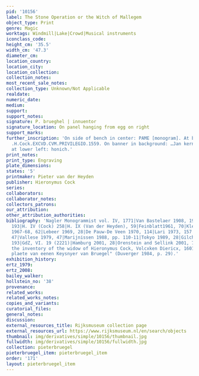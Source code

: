 ```yaml
---
pid: '10156'
label: The Stone Operation or the Witch of Mallegem
object_type: Print
genre: Magic
worktags: Windmill|Lake|Crowd|Musical instruments
iconclass_code:
height_cm: '35.5'
width_cm: '47.3'
diameter_cm:
location_country:
location_city:
location_collection:
collection_notes:
most_recent_sale_notes:
collection_type: Unknown/Not Applicable
realdate:
numeric_date:
medium:
support:
support_notes:
signature: P. brueghel | innuentor
signature_location: On panel hanging from egg on right
support_marks:
further_inscription: 'On side of bench in center: PAME [monogram]. At bottom center:
  .H.Cock.EXCVD.CVM.PRIVILEGIO.1559. On banner in background: …Jan kernakel. On jar
  at lower left: honich.'
print_notes:
print_type: Engraving
plate_dimensions:
states: '5'
printmaker: Pieter van der Heyden
publisher: Hieronymus Cock
series:
collaborators:
collaborator_notes:
collectors_patrons:
our_attribution:
other_attribution_authorities:
bibliography: 'Nagler Monogrammist vol. IV, 1771|Van Bastelaer 1908, 193|H. III (Bruegel)
  193|H. IV (Cock) 258|H. IX (Van der Heyden), 59|Feinblatt1961, 70|Klein 1963, 37|Vienna
  1967-68, 62|Lebeer 1969, 28|De Pauw-De Veen 1970, 114|Lari 1973, 157|Riggs 1977,
  47|Vallese 1979, 47|Marijnissen 1988, pp. 110-11|Tokyo 1989, 28|Gilchrist 1992,
  193|GdZ, VI. 19 (2221)|Hamburg 2001, 28|Orenstein and Sellink 2001, 73 Plate in
  the inventory of the widow of Hieronymus Cock, Volcxken Diericx, 1601: }"Een coperen
  plaete van eenen Keysnyer van Bruegel" (Duverger 1984, p. 29).'
exhibition_history:
ertz_1979:
ertz_2008:
bailey_walker:
hollstein_no: '38'
provenance:
related_works:
related_works_notes:
copies_and_variants:
curatorial_files:
general_notes:
discussion:
external_resources_title: Rijksmuseum collection page
external_resources_url: https://www.rijksmuseum.nl/en/search/objects
thumbnail: img/derivatives/simple/10156/thumbnail.jpg
fullwidth: img/derivatives/simple/10156/fullwidth.jpg
collection: pieterbruegel
pieterbruegel_item: pieterbruegel_item
order: '171'
layout: pieterbruegel_item
---
```

